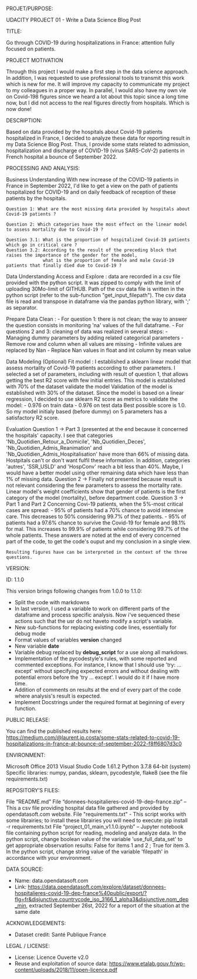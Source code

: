 PROJET/PURPOSE:

UDACITY PROJECT 01 - Write a Data Science Blog Post


TITLE:

Go through COVID-19 during hospitalizations in France: attention fully focused on patients.


PROJECT MOTIVATION

Through this project I would make a first step in the data science approach. In addition, I was requested to use professional tools to transmit this work which is new for me. It will improve my capacity to communicate my project to my colleagues in a proper way.
In parallel, I would also have my own vie on Covid-198 figures since we heard a lot about this topic since a long time now, but I did not access to the real figures directly from hospitals. Which is now done!


DESCRIPTION:

Based on data provided by the hospitals about Covid-19 patients hospitalized in France, 
I decided to analyze these data for reporting result in my Data Science Blog Post.
Thus, I provide some stats related to admission, hospitalization and discharge of COVID-19 (virus SARS-CoV-2) patients in French hospital a bounce of September 2022.


PROCESSING AND ANALYSIS:

Business Understanding
    With new increase of the COVID-19 patients in France in September 2022, I'd like to get a view on the path of patients hospitalized for COVID-19 and on daily feedback of reception of these patients by the hospitals.
	
	Question 1: What are the most missing data provided by hospitals about Covid-19 patients ?	
	
	Question 2: Which categories have the most effect on the linear model to assess mortality due to Covid-19 ?
	
	Question 3.1: What is the proportion of hospitalized Covid-19 patients which go in critical care ?
	Question 3.2: According to the result of the preceding block that raises the importance of the gender for the model,
				  what is the proportion of female and male Covid-19 patients that finally died due to Covid-19 ?

	
Data Understanding
    Access and Explore : data are recorded in a csv file provided with the python script. It was zipped to comply with the limit of uploading 30Mo-limit of GITHUB.
						 Path of the csv data file is written in the python script (refer to the sub-function "get_input_filepath").
						 The csv data file is read and transpose in dataframe via the pandas python library, with ';' as separator.
						 
Prepare Data
    Clean : 
	- For question 1: there is not clean; the way to answer the question consists in monitoring 'na' values of the full dataframe.
	- For questions 2 and 3: cleaning of data was realized in several steps:
							 - Managing dummy parameters by adding related categorical parameters
							 - Remove row and column when all values are missing
							 - Infinite values are replaced by Nan
							 - Replace Nan values in float and int column by mean value
	
Data Modeling (Optional)
    Fit model : I established a sklearn linear model that assess mortality of Covid-19 patients according to other parameters.
			    I selected a set of parameters, including with result of question 1, that allows getting the best R2 score with few initial entries.
				This model is established with 70% of the dataset
    validate the model
				Validation of the model is established with 30% of the dataset.
				Since the model is based on a linear regression, I decided to use sklearn R2 score as metrics to validate the model:
				- 0.976 on train data
				- 0.976 on test data
				Best possible score is 1.0. So my model initialy based (before dummy) on 5 parameters has a satisfactory R2 score.
	
Evaluation
    Question 1 -> Part 3 (presented at the end because it concerned the hospitals' capacity.
        I see that categories 'Nb_Quotidien_Retour_a_Domicile', 'Nb_Quotidien_Deces',
		  'Nb_Quotidien_Admis_Reanimation' and 'Nb_Quotidien_Admis_Hospitalisation'
		  have more than 66% of missing data. Hostpitals can't or don't want fulfil these information.
		  In addition, categories 'autres', 'SSR_USLD' and 'HospConv' reach a bit less than 40%.
		  Maybe, I would have a better model using other remaining data which have less than 1% of missing data. 
    Question 2 -> Finally not presented because result is not relevant considering the few parameters to assess the mortality rate.
        Linear model's weight coefficients show that gender of patients is the first category of the model (mortality), before department code.
    Question 3 -> Part 1 and Part 2
        Concerning Covi-19 patients, when the 5%-most critical cases are spread:
			- 95% of patients had a 70% chance to avoid intensive care. This decreases to 50% considering 99.7% of thez patients.
			- 95% of patients had a 97.6% chance to survive the Covid-19 for female and 98.1% for mal. This increases to 99.9% of patients while considering 99.7% of the whole patients.
	These answers are noted at the end of every concerned part of the code, to get the code's ouput and my conclusion in a single view.
	
	Resulting figures have can be interpreted in the context of the three questions.


VERSION:

ID: 1.1.0

This version brings following changes from 1.0.0 to 1.1.0:
- Split the code with markdowns
- In last version, I used a variable to work on different parts of the dataframe and process specific analysis.
  Now i've sequenced these actions such that the usr do not haveto modify a script's variable.
- New sub-functions for replacing existing code lines, essentially for debug mode
- Format values of variables __version__ changed
- New variable __date__
- Variable debug replaced by __debug_script__ for a use along all markdows.
- Implementation of the pycodestyle's rules, with some reported and commented exceptions.
  For instance, I know that I should use 'try: ... except' without specifying expected errors and without dealing with potential errors before the 'try ... except'.
  I would do it if I have more time.
- Addition of comments on results at the end of every part of the code where analysis's result is expected.
- Implement Docstrings under the required format at beginning of every function.

			
			
PUBLIC RELEASE:

You can find the published results here: https://medium.com/@laurent.jp.costa/some-stats-related-to-covid-19-hospitalizations-in-france-at-bounce-of-september-2022-f8ff6807d3c0


ENVIRONMENT:

Microsoft Office 2013
Visual Studio Code 1.61.2
Python 3.7.8 64-bit (system)
Specific libraries: numpy, pandas, sklearn, pycodestyle, flake8 (see the file requirements.txt)


REPOSITORY’S FILES:

File “README.md”
File “donnees-hospitalieres-covid-19-dep-france.zip” – This a csv file providing hospital data file gathered and provided by opendatasoft.com website.
File "requirements.txt" - This script works with some librairies; to install these librairies you will need to execute: pip install -r requirements.txt
File “project_01_main_v1.1.0.ipynb” – Jupyter notebook file containing python script for reading, modeling and analyze data.
In the python script, change boolean value of the variable 'use_full_data_set' to get appropriate observation results: False for items 1 and 2 ; True for item 3. In the python script, change string value of the variable 'filepath' in accordance with your environment.


DATA SOURCE:

- Name: data.opendatasoft.com
- Link: https://data.opendatasoft.com/explore/dataset/donnees-hospitalieres-covid-19-dep-france%40public/export/?flg=fr&disjunctive.countrycode_iso_3166_1_alpha3&disjunctive.nom_dep_min, extracted September 26st, 2022 for a report of the situation at the same date


ACKNOWLEDGEMENTS:

- Dataset credit: Santé Publique France


LEGAL / LICENSE:

- License: Licence Ouverte v2.0
- Reuse and exploitation of source data: https://www.etalab.gouv.fr/wp-content/uploads/2018/11/open-licence.pdf
